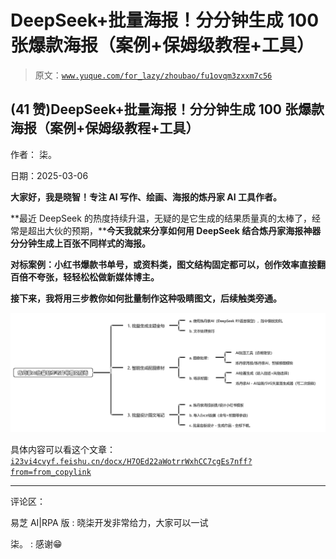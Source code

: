 # DeepSeek+批量海报！分分钟生成 100 张爆款海报（案例+保姆级教程+工具）

> 原文：[`www.yuque.com/for_lazy/zhoubao/fu1ovqm3zxxm7c56`](https://www.yuque.com/for_lazy/zhoubao/fu1ovqm3zxxm7c56)

## (41 赞)DeepSeek+批量海报！分分钟生成 100 张爆款海报（案例+保姆级教程+工具）

作者： 柒。

日期：2025-03-06

**大家好，我是晓智！专注 AI 写作、绘画、海报的炼丹家 AI 工具作者。**

**最近 DeepSeek 的热度持续升温，无疑的是它生成的结果质量真的太棒了，经常是超出大伙的预期，****今天我就来分享如何用 DeepSeek 结合炼丹家海报神器分分钟生成上百张不同样式的海报。**

**对标案例：小红书爆款书单号，或资料类，图文结构固定都可以，创作效率直接翻百倍不夸张，轻轻松松做新媒体博主。**

**接下来，我将用三步教你如何批量制作这种吸睛图文，后续触类旁通。**

![](img/6f4c4d644315c0bbc7e4cf5a246f0567.png "None")

具体内容可以看这个文章：[`i23vi4cvyf.feishu.cn/docx/H7OEd22aWotrrWxhCC7cgEs7nff?from=from_copylink`](https://i23vi4cvyf.feishu.cn/docx/H7OEd22aWotrrWxhCC7cgEs7nff?from=from_copylink)

* * *

评论区：

易芝 AI|RPA 版 : 晓柒开发非常给力，大家可以一试

柒。 : 感谢😁